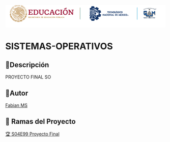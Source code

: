 <center> <img src="./md/images/itgam_cover.png" atl="Itgam banner"> </center>

# SISTEMAS-OPERATIVOS

## 🧾Descripción
PROYECTO FINAL SO

## 👤Autor

[Fabian MS](https://github.com/FABIAN-27BL)

## 🌿 Ramas del Proyecto

[🏆 S04E99 Proyecto Final](https://github.com/FABIAN-27BL/Sistemas-Operativos/tree/s04e99-processes-lab)